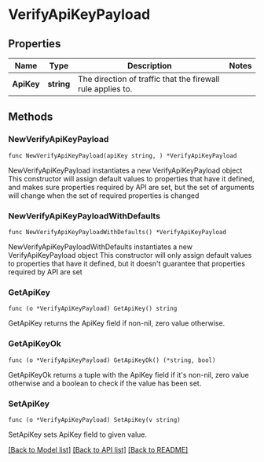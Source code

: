 # VerifyApiKeyPayload

## Properties

Name | Type | Description | Notes
------------ | ------------- | ------------- | -------------
**ApiKey** | **string** | The direction of traffic that the firewall rule applies to. | 

## Methods

### NewVerifyApiKeyPayload

`func NewVerifyApiKeyPayload(apiKey string, ) *VerifyApiKeyPayload`

NewVerifyApiKeyPayload instantiates a new VerifyApiKeyPayload object
This constructor will assign default values to properties that have it defined,
and makes sure properties required by API are set, but the set of arguments
will change when the set of required properties is changed

### NewVerifyApiKeyPayloadWithDefaults

`func NewVerifyApiKeyPayloadWithDefaults() *VerifyApiKeyPayload`

NewVerifyApiKeyPayloadWithDefaults instantiates a new VerifyApiKeyPayload object
This constructor will only assign default values to properties that have it defined,
but it doesn't guarantee that properties required by API are set

### GetApiKey

`func (o *VerifyApiKeyPayload) GetApiKey() string`

GetApiKey returns the ApiKey field if non-nil, zero value otherwise.

### GetApiKeyOk

`func (o *VerifyApiKeyPayload) GetApiKeyOk() (*string, bool)`

GetApiKeyOk returns a tuple with the ApiKey field if it's non-nil, zero value otherwise
and a boolean to check if the value has been set.

### SetApiKey

`func (o *VerifyApiKeyPayload) SetApiKey(v string)`

SetApiKey sets ApiKey field to given value.



[[Back to Model list]](../README.md#documentation-for-models) [[Back to API list]](../README.md#documentation-for-api-endpoints) [[Back to README]](../README.md)


